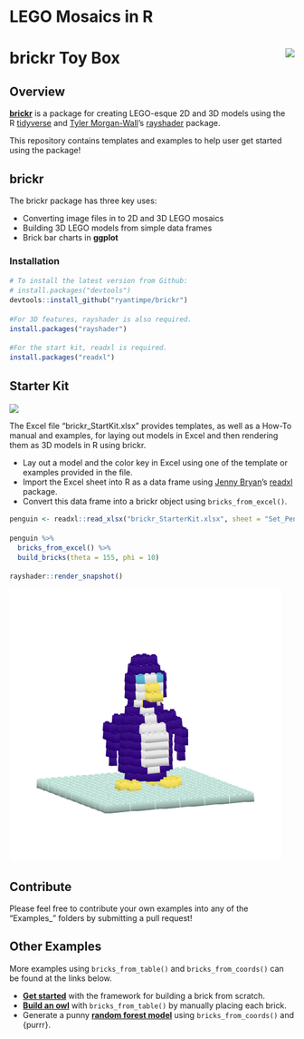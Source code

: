 LEGO Mosaics in R
================

# brickr Toy Box <img src='man/figures/logo.png' align="right" height="138" />

## Overview

[**brickr**](https://github.com/ryantimpe/brickr) is a package for
creating LEGO-esque 2D and 3D models using the R
[tidyverse](https://www.tidyverse.org/) and [Tyler
Morgan-Wall](https://twitter.com/tylermorganwall)’s
[rayshader](https://github.com/tylermorganwall/rayshader) package.

This repository contains templates and examples to help user get started
using the package\!

## brickr

The brickr package has three key uses:

  - Converting image files in to 2D and 3D LEGO mosaics
  - Building 3D LEGO models from simple data frames
  - Brick bar charts in **ggplot**

### Installation

``` r
# To install the latest version from Github:
# install.packages("devtools")
devtools::install_github("ryantimpe/brickr")

#For 3D features, rayshader is also required.
install.packages("rayshader")

#For the start kit, readxl is required.
install.packages("readxl")
```

## Starter Kit

<img src='man/figures/StarterKit.JPG' align="center" height="400" />

The Excel file “brickr\_StartKit.xlsx” provides templates, as well as a
How-To manual and examples, for laying out models in Excel and then
rendering them as 3D models in R using brickr.

  - Lay out a model and the color key in Excel using one of the template
    or examples provided in the file.
  - Import the Excel sheet into R as a data frame using [Jenny
    Bryan](https://twitter.com/JennyBryan)’s
    [readxl](https://readxl.tidyverse.org/) package.
  - Convert this data frame into a brickr object using
    `bricks_from_excel()`.

<!-- end list -->

``` r
penguin <- readxl::read_xlsx("brickr_StarterKit.xlsx", sheet = "Set_Penguin")

penguin %>% 
  bricks_from_excel() %>% 
  build_bricks(theta = 155, phi = 10)

rayshader::render_snapshot()
```

![](README_files/figure-gfm/starter_kit-1.png)<!-- -->

## Contribute

Please feel free to contribute your own examples into any of the
“Examples\_” folders by submitting a pull request\!

## Other Examples

More examples using `bricks_from_table()` and `bricks_from_coords()` can
be found at the links below.

  - [**Get
    started**](https://gist.github.com/ryantimpe/a784beaa4f798f57010369329d46ce71)
    with the framework for building a brick from scratch.
  - [**Build an
    owl**](https://gist.github.com/ryantimpe/ceab2ed6b8a4737077280fc9b0d1c886)
    with `bricks_from_table()` by manually placing each brick.
  - Generate a punny [**random forest
    model**](https://gist.github.com/ryantimpe/a7363a5e99dceabada150a43925beec7)
    using `bricks_from_coords()` and {purrr}.
